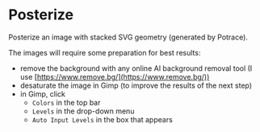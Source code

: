 # Posterize

Posterize an image with stacked SVG geometry (generated by Potrace).

The images will require some preparation for best results:

* remove the background with any online AI background removal tool (I use [https://www.remove.bg/](https://www.remove.bg/))
* desaturate the image in Gimp (to improve the results of the next step)
* in Gimp, click
    * `Colors` in the top bar
    * `Levels` in the drop-down menu
    * `Auto Input Levels` in the box that appears

